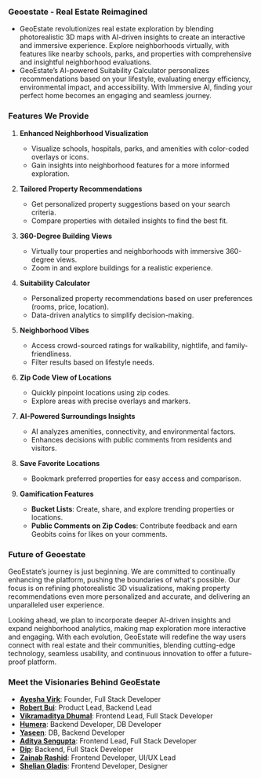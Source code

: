 ### Geoestate - Real Estate Reimagined

- GeoEstate revolutionizes real estate exploration by blending photorealistic 3D maps with AI-driven insights to create an interactive and immersive experience. Explore neighborhoods virtually, with features like nearby schools, parks, and properties with comprehensive and insightful neighborhood evaluations. 
- GeoEstate’s AI-powered Suitability Calculator personalizes recommendations based on your lifestyle, evaluating energy efficiency, environmental impact, and accessibility. With Immersive AI, finding your perfect home becomes an engaging and seamless journey.

### Features We Provide

1. **Enhanced Neighborhood Visualization**  
   - Visualize schools, hospitals, parks, and amenities with color-coded overlays or icons.  
   - Gain insights into neighborhood features for a more informed exploration.

2. **Tailored Property Recommendations**  
   - Get personalized property suggestions based on your search criteria.  
   - Compare properties with detailed insights to find the best fit.

3. **360-Degree Building Views**  
   - Virtually tour properties and neighborhoods with immersive 360-degree views.  
   - Zoom in and explore buildings for a realistic experience.

4. **Suitability Calculator**  
   - Personalized property recommendations based on user preferences (rooms, price, location).  
   - Data-driven analytics to simplify decision-making.

5. **Neighborhood Vibes**  
   - Access crowd-sourced ratings for walkability, nightlife, and family-friendliness.  
   - Filter results based on lifestyle needs.

6. **Zip Code View of Locations**  
   - Quickly pinpoint locations using zip codes.  
   - Explore areas with precise overlays and markers.

7. **AI-Powered Surroundings Insights**  
   - AI analyzes amenities, connectivity, and environmental factors.  
   - Enhances decisions with public comments from residents and visitors.

8. **Save Favorite Locations**  
   - Bookmark preferred properties for easy access and comparison.

9. **Gamification Features**  
   - **Bucket Lists**: Create, share, and explore trending properties or locations.  
   - **Public Comments on Zip Codes**: Contribute feedback and earn Geobits coins for likes on your comments.


### Future of Geoestate

GeoEstate’s journey is just beginning. We are committed to continually enhancing the platform, pushing the boundaries of what's possible. Our focus is on refining photorealistic 3D visualizations, making property recommendations even more personalized and accurate, and delivering an unparalleled user experience. 

Looking ahead, we plan to incorporate deeper AI-driven insights and expand neighborhood analytics, making map exploration more interactive and engaging. With each evolution, GeoEstate will redefine the way users connect with real estate and their communities, blending cutting-edge technology, seamless usability, and continuous innovation to offer a future-proof platform.

### Meet the Visionaries Behind GeoEstate

- **[Ayesha Virk]((https://github.com/ayesha-asad07))**: Founder, Full Stack Developer
- **[Robert Bui]((https://github.com/Robbierayrob))**: Product Lead, Backend Lead
- **[Vikramaditya Dhumal]((https://github.com/vikramadityaiwnl))**: Frontend Lead, Full Stack Developer
- **[Humera]((https://github.com/H-raheel))**: Backend Developer, DB Developer
- **[Yaseen]((https://github.com/yaseen2402))**: DB, Backend Developer
- **[Aditya Sengupta]((https://github.com/aseng21))**: Frontend Lead, Full Stack Developer
- **[Dip]((https://github.com/sdiptac))**: Backend, Full Stack Developer
- **[Zainab Rashid]((https://github.com/redfyel))**: Frontend Developer, UI/UX Lead
- **[Shelian Gladis]((https://github.com/redfyel))**: Frontend Developer, Designer

<!--

**Here are some ideas to get you started:**

🙋‍♀️ A short introduction - what is your organization all about?
🌈 Contribution guidelines - how can the community get involved?
👩‍💻 Useful resources - where can the community find your docs? Is there anything else the community should know?
🍿 Fun facts - what does your team eat for breakfast?
🧙 Remember, you can do mighty things with the power of [Markdown](https://docs.github.com/github/writing-on-github/getting-started-with-writing-and-formatting-on-github/basic-writing-and-formatting-syntax)
-->
